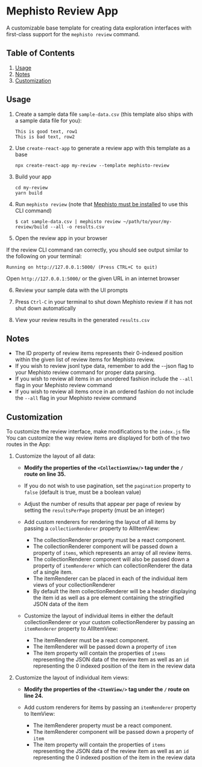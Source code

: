 
# Mephisto Review App

A customizable base template for creating data exploration interfaces with first-class support for the ```mephisto review``` command.

## Table of Contents
1. [Usage](#Usage)
2. [Notes](#Notes)
3. [Customization](#Customization)

## Usage

1. Create a sample data file ```sample-data.csv``` (this template also ships with a sample data file for you):

    ```
    This is good text, row1
    This is bad text, row2
    ```

2. Use `create-react-app` to generate a review app with this template as a base

    ```
    npx create-react-app my-review --template mephisto-review
    ```

3. Build your app

    ```
    cd my-review
    yarn build
    ```

4. Run ```mephisto review``` (note that [Mephisto must be installed](https://github.com/facebookresearch/Mephisto/blob/main/docs/quickstart.md) to use this CLI command)

    ```
    $ cat sample-data.csv | mephisto review ~/path/to/your/my-review/build --all -o results.csv
    ```

5. Open the review app in your browser

If the review CLI command ran correctly, you should see output similar to the following on your terminal:

    Running on http://127.0.0.1:5000/ (Press CTRL+C to quit)

Open ```http://127.0.0.1:5000/``` or the given URL in an internet browser

6. Review your sample data with the UI prompts

7. Press ```Ctrl-C``` in your terminal to shut down Mephisto review if it has not shut down automatically

8. View your review results in the generated ```results.csv```

## Notes

- The ID property of review items represents their 0-indexed position within the given list of review items for Mephisto review.
- If you wish to review jsonl type data, remember to add the --json flag to your Mephisto review command for proper data parsing.
- If you wish to review all items in an unordered fashion include the ```--all``` flag in your Mephisto review command
- If you wish to review all items once in an ordered fashion do not include the ```--all``` flag in your Mephisto review command

## Customization

To customize the review interface, make modifications to the ```index.js``` file
You can customize the way review items are displayed for both of the two routes in the App:

1. Customize the layout of all data:

    - **Modify the properties of the ```<CollectionView/>``` tag under the ```/``` route on line 35.**

    - If you do not wish to use pagination, set the ```pagination``` property to ```false``` (default is true, must be a boolean value)

    - Adjust the number of results that appear per page of review by setting the ```resultsPerPage``` property (must be an integer)

    - Add custom renderers for rendering the layout of all items by passing a ```collectionRenderer``` property to AllItemView:
        - The collectionRenderer property must be a react component.
        - The collectionRenderer component will be passed down a property of ```items```, which represents an array of all review items.
        - The collectionRenderer component will also be passed down a property of ```itemRenderer``` which can collectionRenderer the data of a single item.
        - The itemRenderer can be placed in each of the individual item views of your collectionRenderer
        - By default the item collectionRenderer will be a header displaying the item id as well as a pre element containing the stringified JSON data of the item

    - Customize the layout of individual items in either the default collectionRenderer or your custom collectionRenderer by passing an ```itemRenderer``` property to AllItemView:
        - The itemRenderer must be a react component.
        - The itemRenderer will be passed down a property of ```item```
        - The item property will contain the properties of ```items``` representing the JSON data of the review item as well as an ```id``` representing the 0 indexed position of the item in the review data

2. Customize the layout of individual item views:

    - **Modify the properties of the ```<ItemView/>``` tag under the ```/``` route on line 24.**

    - Add custom renderers for items by passing an ```itemRenderer``` property to ItemView:
        - The itemRenderer property must be a react component.
        - The itemRenderer component will be passed down a property of ```item```
        - The item property will contain the properties of ```items``` representing the JSON data of the review item as well as an ```id``` representing the 0 indexed position of the item in the review data
